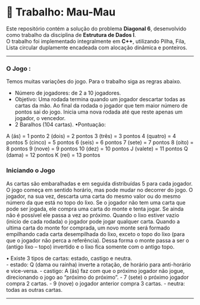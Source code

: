 # 🎲 Trabalho: Mau-Mau
Este repositório contém a solução do problema **Diagonal 6**, desenvolvido como trabalho da disciplina de **Estrutura de Dados I**.  
O trabalho foi implementado integralmente em **C++**, utilizando Pilha, Fila, Lista circular duplamente encadeada com alocação dinâmica e ponteiros.

---

### O Jogo : 
  Temos muitas variações do jogo. Para o trabalho siga as regras abaixo.
  - Número de jogadores: de 2 a 10 jogadores.
  - Objetivo: Uma rodada termina quando um jogador descartar todas as cartas da mão. Ao final da rodada o
    jogador que tem maior número de pontos sai do jogo. Inicia uma nova rodada até que reste apenas um jogador, o vencedor.
  - 2 Baralhos (104 cartas).
•Pontuação:

  A (ás) = 1 ponto
  2 (dois) = 2 pontos
  3 (três) = 3 pontos
  4 (quatro) = 4 pontos
  5 (cinco) = 5 pontos
  6 (seis) = 6 pontos
  7 (sete) = 7 pontos
  8 (oito) = 8 pontos
  9 (nove) = 9 pontos
  10 (dez) = 10 pontos
  J (valete) = 11 pontos
  Q (dama) = 12 pontos
  K (rei) = 13 pontos

### Iniciando o Jogo
  As cartas são embaralhadas e em seguida distribuídas 5 para cada jogador.
  O jogo começa em sentido horário, mas pode mudar no decorrer do jogo.
  O jogador, na sua vez, descarta uma carta do mesmo valor ou do mesmo número da que está no
  topo do lixo. Se o jogador não tem uma carta que pode ser jogada, ele compra uma carta do monte e tenta
  jogar. Se ainda não é possível ele passa a vez ao próximo.
  Quando o lixo estiver vazio (inicio de cada rodada) o jogador pode jogar qualquer carta.
  Quando a ultima carta do monte for comprada, um novo monte será formado empilhando cada carta
  desempilhada do lixo, exceto o topo do lixo (para que o jogador não perca a referência). Dessa forma o monte passa
  a ser o (antigo lixo – topo) invertido e o lixo fica somente com o antigo topo.
  
 • Existe 3 tipos de cartas: estado, castigo e neutra.  
    - estado: Q (dama ou rainha) inverte a rotação, de horário para anti-horário e vice-versa.
    - castigo: A (ás) faz com que o próximo jogador não jogue, direcionando o jogo ao “próximo do próximo”.
    - 7 (sete) o próximo jogador compra 2 cartas.
    - 9 (nove) o jogador anterior compra 3 cartas.
    - neutra: todas as outras cartas. 
    
---


